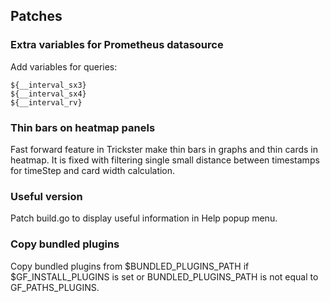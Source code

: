## Patches

### Extra variables for Prometheus datasource

Add variables for queries:

```
${__interval_sx3}
${__interval_sx4}
${__interval_rv}
```

### Thin bars on heatmap panels

Fast forward feature in Trickster make thin bars in graphs and thin cards in heatmap. It is fixed with filtering single small distance between timestamps for timeStep and card width calculation.

### Useful version

Patch build.go to display useful information in Help popup menu.

### Copy bundled plugins

Copy bundled plugins from $BUNDLED_PLUGINS_PATH if $GF_INSTALL_PLUGINS is set or BUNDLED_PLUGINS_PATH is not equal to GF_PATHS_PLUGINS.
